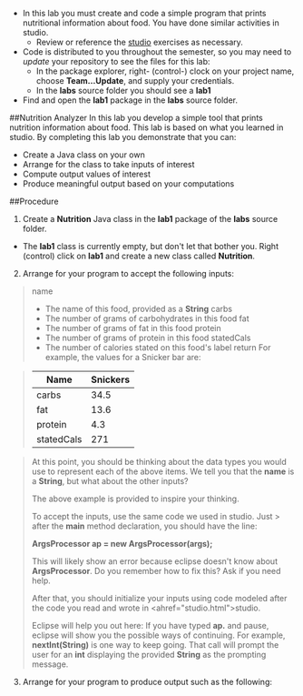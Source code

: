 * In this lab you must create and code a simple program that prints
nutritional information about food.  You have done similar activities
in studio.
  * Review or reference the <a href="studio.html">studio</a> exercises
  as necessary.
* Code is distributed to you throughout the semester, so you may
  need to *update* your repository to see the files for this lab:
  * In the package explorer, right- (control-) clock on your project
  name, choose **Team&hellip;Update**, and supply your credentials.
  * In the **labs** source folder you should see a **lab1**
* Find and open the **lab1** package in the **labs** source folder.

##Nutrition Analyzer
In this lab you develop a simple tool that prints nutrition information about food. This lab is based on what you learned in studio. By completing this lab you demonstrate that you can:

* Create a Java class on your own
* Arrange for the class to take inputs of interest
* Compute output values of interest
* Produce meaningful output based on your computations


##Procedure
1. Create a **Nutrition** Java class in the **lab1** package of the **labs** source folder.
  * The **lab1** class is currently empty, but don't let that bother you.  Right (control) click on **lab1** and create a new class called **Nutrition**.
2. Arrange for your program to accept the following inputs:
  > name
  >  * The name of this food, provided as a **String**
  > carbs
  >  * The number of grams of carbohydrates in this food
  > fat
  >  * The number of grams of fat in this food
  > protein
  >  * The number of grams of protein in this food
  > statedCals
  >  * The number of calories stated on this food's label
  >  return
  > For example, the values for a Snicker bar are:

  > | Name          | Snickers      |
  > | ------------- |-------------  |
  > | carbs         | 34.5          |
  > | fat           | 13.6          |
  > | protein       | 4.3           |
  > | statedCals    | 271           |

  > At this point, you should be thinking about the data types you would use to represent each of the above
  items.  We tell you that the **name** is a **String**, but what about the other inputs?
  >
  > The above example is provided to inspire your thinking.
  >
  > To accept the inputs, use the same code we used in studio.  Just > after the **main** method declaration,
  > you should have the line:
  >
  > **ArgsProcessor ap = new ArgsProcessor(args);**
  >
  > This will likely show an error because eclipse doesn't know about **ArgsProcessor**.  Do you remember how to
  > fix this?  Ask if you need help.
  >
  > After that, you should initialize your inputs using code modeled after the code you read and wrote in <ahref="studio.html">studio</a>.
  >
  > Eclipse will help you out here:  If you have typed **ap.** and pause, eclipse will show you the possible
  > ways of continuing.  For example, **nextInt(String)** is one way to keep going.  That call will prompt
  > the user for an **int** displaying the provided **String** as the prompting message.

3. Arrange for your program to produce output such as the following:
